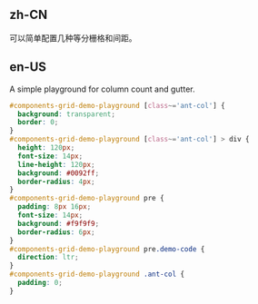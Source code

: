 ## zh-CN

可以简单配置几种等分栅格和间距。

## en-US

A simple playground for column count and gutter.

```css
#components-grid-demo-playground [class~='ant-col'] {
  background: transparent;
  border: 0;
}
#components-grid-demo-playground [class~='ant-col'] > div {
  height: 120px;
  font-size: 14px;
  line-height: 120px;
  background: #0092ff;
  border-radius: 4px;
}
#components-grid-demo-playground pre {
  padding: 8px 16px;
  font-size: 14px;
  background: #f9f9f9;
  border-radius: 6px;
}
#components-grid-demo-playground pre.demo-code {
  direction: ltr;
}
#components-grid-demo-playground .ant-col {
  padding: 0;
}
```
